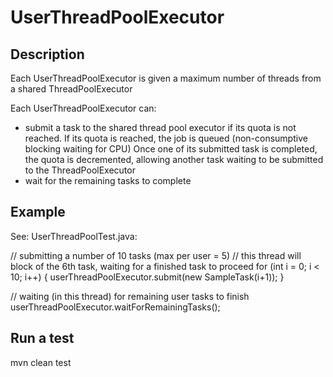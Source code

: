UserThreadPoolExecutor
======================

Description
-----------
Each UserThreadPoolExecutor is given a maximum number of threads from a shared ThreadPoolExecutor

Each UserThreadPoolExecutor can:
- submit a task to the shared thread pool executor if its quota is not reached.
If its quota is reached, the job is queued (non-consumptive blocking waiting for CPU)
Once one of its submitted task is completed, the quota is decremented, allowing another task waiting to be submitted to the ThreadPoolExecutor
- wait for the remaining tasks to complete


Example
-------
See: UserThreadPoolTest.java:

// submitting a number of 10 tasks (max per user = 5)
// this thread will block of the 6th task, waiting for a finished task to proceed
for (int i = 0; i < 10; i++) {
    userThreadPoolExecutor.submit(new SampleTask(i+1));
}

// waiting (in this thread) for remaining user tasks to finish
userThreadPoolExecutor.waitForRemainingTasks();


Run a test
----------
mvn clean test